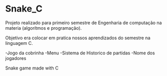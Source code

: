 # Snake_C

Projeto realizado para primeiro semestre de Engenharia de computação na materia (algorítmos e programação).

Objetivo era colocar em pratica nossos aprendizados do semestre na linguagem C.

-Jogo da cobrinha
-Menu
-Sistema de Historico de partidas
-Nome dos jogadores


Snake game made with C
